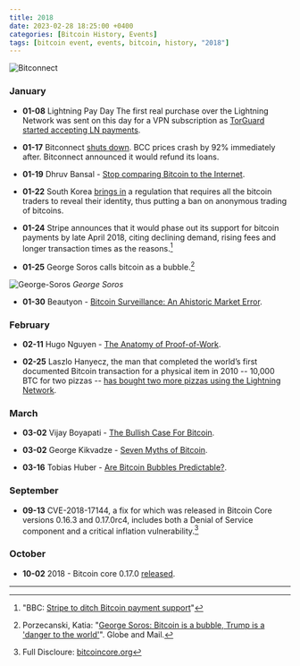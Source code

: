 ```yaml
---
title: 2018  
date: 2023-02-28 18:25:00 +0400
categories: [Bitcoin History, Events]
tags: [bitcoin event, events, bitcoin, history, "2018"]
---
```


![Bitconnect](https://gifimage.net/wp-content/uploads/2018/11/gif-bitconnect.gif)

### **January**

* **01-08** Lightning Pay Day The first real purchase over the Lightning Network was sent on this day for a VPN subscription as [TorGuard started accepting LN payments](https://www.reddit.com/r/Bitcoin/comments/7ozmi2/torguard_anonymous_vpn_proxy_and_email_services/).

* **01-17** Bitconnect [shuts down](https://web.archive.org/web/20180118001059/https://techcrunch.com/2018/01/16/bitconnect-which-has-been-accused-of-running-a-ponzi-scheme-shuts-down/). BCC prices crash by 92% immediately after. Bitconnect announced it would refund its loans.

* **01-19** Dhruv Bansal - [Stop comparing Bitcoin to the Internet](https://bitcoinwords.github.io/cy18m1#stop-comparing-bitcoin-to-the-internet).

* **01-22** South Korea [brings in](https://www.independent.co.uk/tech/bitcoin-latest-price-value-south-korea-regulation-a8173506.html) a regulation that requires all the bitcoin traders to reveal their identity, thus putting a ban on anonymous trading of bitcoins.

* **01-24**  Stripe announces that it would phase out its support for bitcoin payments by late April 2018, citing declining demand, rising fees and longer transaction times as the reasons.[^1]

* **01-25** George Soros calls bitcoin as a bubble.[^2]

![George-Soros](https://static.timesofisrael.com/www/uploads/2019/11/AP_19172602456672-e1573934843585.jpg)
*George Soros*

* **01-30** Beautyon - [Bitcoin Surveillance: An Ahistoric Market Error](https://bitcoinwords.github.io/cy18m1#bitcoin-surveillance-an-ahistoric-market-error).

### **February**

* **02-11** Hugo Nguyen - [The Anatomy of Proof-of-Work](https://archive.is/EyY2A).

* **02-25** Laszlo Hanyecz, the man that completed the world’s first documented Bitcoin transaction for a physical item in 2010 -- 10,000 BTC for two pizzas -- [has bought two more pizzas using the Lightning Network](https://lists.linuxfoundation.org/pipermail/lightning-dev/2018-February/001044.html).

### **March** 

* **03-02** Vijay Boyapati - [The Bullish Case For Bitcoin](https://archive.is/jE0Bs).

* **03-02** George Kikvadze - [Seven Myths of Bitcoin](https://bitcoinwords.github.io/cy18m3#seven-myths-of-bitcoin).

* **03-16** Tobias Huber - [Are Bitcoin Bubbles Predictable?](https://bitcoinwords.github.io/cy18m3#are-bitcoin-bubbles-predictable).

### **September**

* **09-13** CVE-2018-17144, a fix for which was released in Bitcoin Core versions 0.16.3 and 0.17.0rc4, includes both a Denial of Service component and a critical inflation vulnerability.[^3]

### **October**

* **10-02** 2018 - Bitcoin core 0.17.0 [released](https://bitcoincore.org/en/releases/0.17.0/).

***

[^1]: "BBC: [Stripe to ditch Bitcoin payment support](https://www.bbc.com/news/business-42798935)"

[^2]: Porzecanski, Katia: "[George Soros: Bitcoin is a bubble, Trump is a 'danger to the world'](https://www.theglobeandmail.com/globe-investor/investment-ideas/george-soros-says-bitcoin-bubble-wont-have-sharp-break-like-others/article37739168/)". Globe and Mail. 

[^3]: Full Discloure: [bitcoincore.org](https://bitcoincore.org/en/2018/09/20/notice/)

